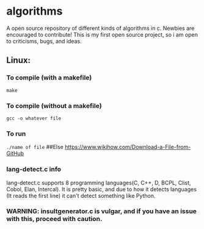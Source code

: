 # algorithms
A open source repository of different kinds of algorithms in c. Newbies are encouraged to contribute!
This is my first open source project, so i am open to criticisms, bugs, and ideas.

## Linux:
### To compile  (with a makefile)
`make`
### To compile (without a makefile)
`gcc -o whatever file`

### To run
`./name of file`
##Else
https://www.wikihow.com/Download-a-File-from-GitHub


### lang-detect.c info
lang-detect.c supports 8 programming languages(C, C++, D, BCPL, Clist, Cobol, Elan, Intercal). It is pretty basic, and due to how it detects languages
(It reads the first line) it can't detect something like Python.

### WARNING: insultgenerator.c is vulgar, and if you have an issue with this, proceed with caution.
